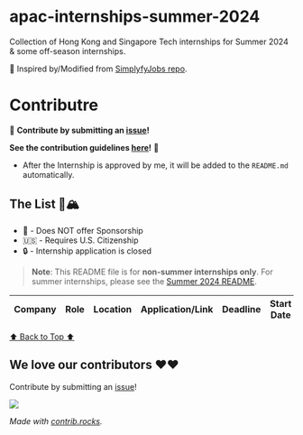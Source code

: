 # apac-internships-summer-2024

Collection of Hong Kong and Singapore Tech internships for Summer 2024 & some off-season internships.

💙 Inspired by/Modified from [SimplyfyJobs repo](https://github.com/SimplifyJobs/Summer2024-Internships/tree/dev).

# Contributre

🙏 **Contribute by submitting an [issue](https://github.com/ayazhankadessova/apac-internships-summer-2024/issues)!**

**See the contribution guidelines [here](https://github.com/ayazhankadessova/apac-internships-summer-2024/blob/main/CONTRIBUTING.md)!** 🙏

- After the Internship is approved by me, it will be added to the `README.md` automatically.

## The List 🚴🏔

- 🛂 - Does NOT offer Sponsorship
- 🇺🇸 - Requires U.S. Citizenship
- 🔒 - Internship application is closed

> **Note**:
> This README file is for **non-summer internships only**. For summer internships, please see the [Summer 2024 README]().

<!-- Please leave a one line gap between this and the table TABLE_START (DO NOT CHANGE THIS LINE) -->

| Company | Role | Location | Application/Link | Deadline | Start Date | Date Posted |
| ------- | ---- | -------- | :--------------: | -------- | ---------- | :---------: |

<!-- Please leave a one line gap between this and the table TABLE_END (DO NOT CHANGE THIS LINE) -->

[⬆️ Back to Top ⬆️](https://github.com/ayazhankadessova/apac-internships-summer-2024#the-list-)

## We love our contributors ❤️❤️

Contribute by submitting an [issue](https://github.com/SimplifyJobs/Summer2024-Internships/issues/new/choose)!

<a href="https://github.com/ayazhankadessova/apac-internships-summer-2024/graphs/contributors">
  <img src="https://contrib.rocks/image?repo=ayazhankadessova/apac-internships-summer-2024" />
</a>

_Made with [contrib.rocks](https://contrib.rocks)._

